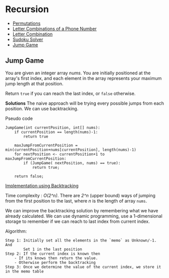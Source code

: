 # Recursion
- [Permutations](./Permutations.java)
- [Letter Combinations of a Phone Number](./PhoneNumberLetterCombinations.java)
- [Letter Combination](./LetterCombination.java)
- [Sudoku Solver](./SudokuSolver.java)
- [Jump Game](#jump-game) 


## Jump Game
You are given an integer array _nums_. You are initially positioned at the array's first index, 
and each element in the array represents your maximum jump length at that position.

Return `true` if you can reach the last index, or `false` otherwise.

**Solutions**
The naive approach will be trying every possible jumps from each position. We can use backtracking.

Pseudo code
```text
JumpGame(int currentPosition, int[] nums):
    if currentPosition == length(nums)-1:
        return true
    
    maxJumpFromCurrentPosition = min(currentPosition+nums[currentPosition], length(nums)-1)
    for nextPosition <- currentPosition+1 to maxJumpFromCurrentPosition:
        if (JumpGame( nextPosition, nums) == true):
            return true;
    
    return false;
```
[Implementation using Backtracking](./JumpGame.java)

Time complexity : _O(2^n)_. There are _2^n_ (upper bound) ways of jumping from the 
first position to the last, where _n_ is the length of array `nums`.

We can improve the backtracking solution by remembering what we have 
already calculated. We can use dynamic programming, use a 1-dimensional 
storage to remember if we can reach to last index from current index.

Algorithm:
```text
Step 1: Initially set all the elements in the `memo` as Unknown/-1. And 
        Set 1 in the last position
Step 2: If the current index is known then
    - If its knows then return the value.
    - Otherwise perform the backtracking
Step 3: Once we determine the value of the current index, we store it in the memo table
```